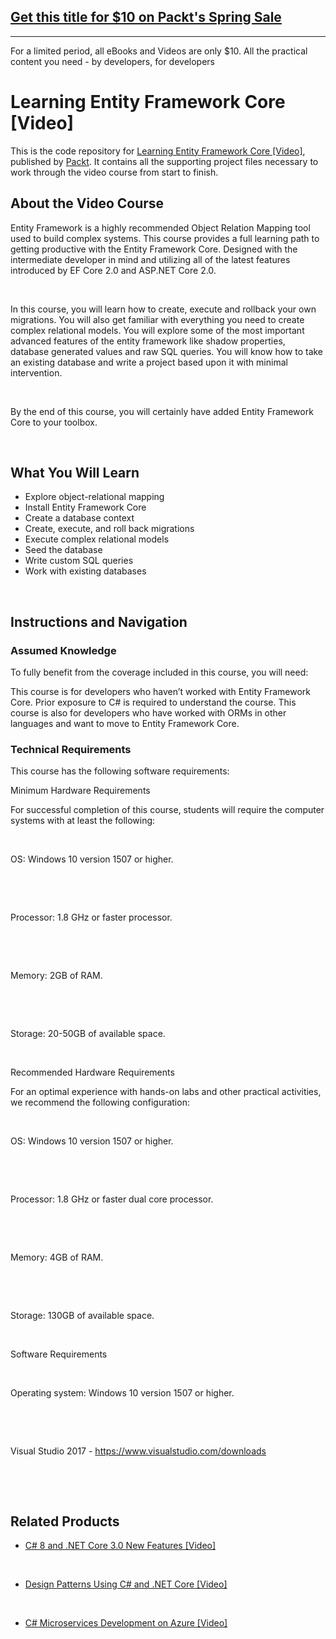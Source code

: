 ## [Get this title for $10 on Packt's Spring Sale](https://www.packt.com/V09310?utm_source=github&utm_medium=packt-github-repo&utm_campaign=spring_10_dollar_2022)
-----
For a limited period, all eBooks and Videos are only $10. All the practical content you need \- by developers, for developers

# Learning Entity Framework Core [Video]

This is the code repository for [Learning Entity Framework Core [Video]](https://www.packtpub.com/application-development/learning-entity-framework-core-video?utm_source=github&utm_medium=repository&utm_campaign=9781788628921), published by [Packt](https://www.packtpub.com/?utm_source=github). It contains all the supporting project files necessary to work through the video course from start to finish.

## About the Video Course

Entity Framework is a highly recommended Object Relation Mapping tool used to build complex systems. This course provides a full learning path to getting productive with the Entity Framework Core. Designed with the intermediate developer in mind and utilizing all of the latest features introduced by EF Core 2.0 and ASP.NET Core 2.0. 


 


In this course, you will learn how to create, execute and rollback your own migrations. You will also get familiar with everything you need to create complex relational models. You will explore some of the most important advanced features of the entity framework like shadow properties, database generated values and raw SQL queries. You will know how to take an existing database and write a project based upon it with minimal intervention.


 


By the end of this course, you will certainly have added Entity Framework Core to your toolbox.


 


<H2>What You Will Learn</H2>

<DIV class=book-info-will-learn-text>

<UL>

<LI>Explore object-relational mapping 

<LI>Install Entity Framework Core 

<LI>Create a database context 

<LI>Create, execute, and roll back migrations 

<LI>Execute complex relational models 

<LI>Seed the database 

<LI>Write custom SQL queries 

<LI>Work with existing databases </LI></UL></DIV>


 


## Instructions and Navigation

### Assumed Knowledge

To fully benefit from the coverage included in this course, you will need:<br/>

This course is for developers who haven’t worked with Entity Framework Core. Prior exposure to C# is required to understand the course. This course is also for developers who have worked with ORMs in other languages and want to move to Entity Framework Core.

### Technical Requirements

This course has the following software requirements:<br/>

Minimum Hardware Requirements

For successful completion of this course, students will require the computer systems with at least the following:


 




OS: Windows 10 version 1507 or higher.


 


 


Processor: 1.8 GHz or faster processor.


 


 


Memory: 2GB of RAM.


 


 


Storage: 20-50GB of available space.


 




Recommended Hardware Requirements

For an optimal experience with hands-on labs and other practical activities, we recommend the following configuration:


 




OS: Windows 10 version 1507 or higher.


 


 


Processor: 1.8 GHz or faster dual core processor.


 


 


Memory: 4GB of RAM.


 


 


Storage: 130GB of available space.


 




Software Requirements


 


Operating system: Windows 10 version 1507 or higher.


 


 


Visual Studio 2017 - https://www.visualstudio.com/downloads


 


 


## Related Products

* [C# 8 and .NET Core 3.0 New Features [Video]](https://www.packtpub.com/application-development/c-8-and-net-core-30-new-features-video?utm_source=github&utm_medium=repository&utm_campaign=9781789806663)


 


* [Design Patterns Using C# and .NET Core [Video]](https://www.packtpub.com/application-development/design-patterns-using-c-and-net-core-video?utm_source=github&utm_medium=repository&utm_campaign=9781788625258)


 


* [C# Microservices Development on Azure [Video]](https://www.packtpub.com/virtualization-and-cloud/c-microservices-development-azure-video?utm_source=github&utm_medium=repository&utm_campaign=9781789807349)
